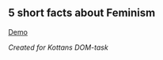 ## 5 short facts about Feminism

[Demo](https://hannasyn.github.io/DOM-facts/)

_Created for Kottans DOM-task_
